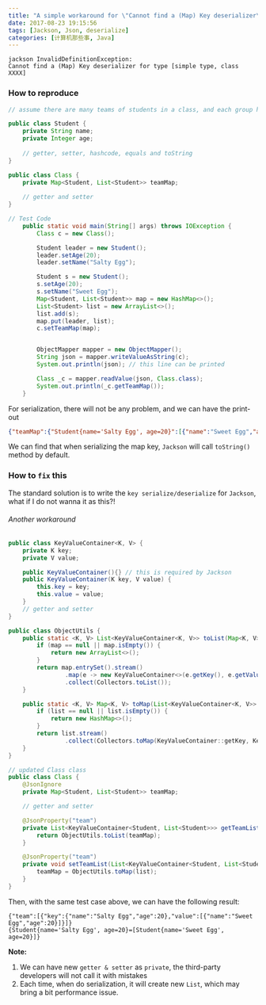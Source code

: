 ```yaml
---
title: "A simple workaround for \"Cannot find a (Map) Key deserializer\""
date: 2017-08-23 19:15:56
tags: [Jackson, Json, deserialize]
categories: [计算机那些事, Java]
---
```

```
jackson InvalidDefinitionException: 
Cannot find a (Map) Key deserializer for type [simple type, class XXXX]
```
<!-- more -->

### How to reproduce
```java
// assume there are many teams of students in a class, and each group has a team leader

public class Student {
    private String name;
    private Integer age;
    
    // getter, setter, hashcode, equals and toString 
}

public class Class {
    private Map<Student, List<Student>> teamMap;
    
    // getter and setter
}

// Test Code
    public static void main(String[] args) throws IOException {
        Class c = new Class();

        Student leader = new Student();
        leader.setAge(20);
        leader.setName("Salty Egg");

        Student s = new Student();
        s.setAge(20);
        s.setName("Sweet Egg");
        Map<Student, List<Student>> map = new HashMap<>();
        List<Student> list = new ArrayList<>();
        list.add(s);
        map.put(leader, list);
        c.setTeamMap(map);


        ObjectMapper mapper = new ObjectMapper();
        String json = mapper.writeValueAsString(c);
        System.out.println(json); // this line can be printed

        Class _c = mapper.readValue(json, Class.class);
        System.out.println(_c.getTeamMap());
    }

```
For serialization, there will not be any problem, and we can have the print-out
```json
{"teamMap":{"Student{name='Salty Egg', age=20}":[{"name":"Sweet Egg","age":20}]}}
```
We can find that when serializing the map key, `Jackson` will call `toString()` method by default.

### How to `fix` this
The standard solution is to write the `key serialize/deserialize` for `Jackson`, what if I do not wanna it as this?!

###### Another workaround

```java
public class KeyValueContainer<K, V> {
    private K key;
    private V value;

    public KeyValueContainer(){} // this is required by Jackson
    public KeyValueContainer(K key, V value) {
        this.key = key;
        this.value = value;
    }
    // getter and setter
}

public class ObjectUtils {
    public static <K, V> List<KeyValueContainer<K, V>> toList(Map<K, V> map) {
        if (map == null || map.isEmpty()) {
            return new ArrayList<>();
        }
        return map.entrySet().stream()
                .map(e -> new KeyValueContainer<>(e.getKey(), e.getValue()))
                .collect(Collectors.toList());
    }

    public static <K, V> Map<K, V> toMap(List<KeyValueContainer<K, V>> list) {
        if (list == null || list.isEmpty()) {
            return new HashMap<>();
        }
        return list.stream()
                .collect(Collectors.toMap(KeyValueContainer::getKey, KeyValueContainer::getValue));
    }
}

// updated Class class
public class Class {
    @JsonIgnore
    private Map<Student, List<Student>> teamMap;

    // getter and setter

    @JsonProperty("team")
    private List<KeyValueContainer<Student, List<Student>>> getTeamList() {
        return ObjectUtils.toList(teamMap);
    }

    @JsonProperty("team")
    private void setTeamList(List<KeyValueContainer<Student, List<Student>>> list) {
        teamMap = ObjectUtils.toMap(list);
    }
}    
```

Then, with the same test case above, we can have the following result:
```
{"team":[{"key":{"name":"Salty Egg","age":20},"value":[{"name":"Sweet Egg","age":20}]}]}
{Student{name='Salty Egg', age=20}=[Student{name='Sweet Egg', age=20}]}
```

**Note:**
1. We can have new `getter & setter` as `private`, the third-party developers will not call it with mistakes
2. Each time, when do serialization, it will create new `List`, which may bring a bit performance issue.
